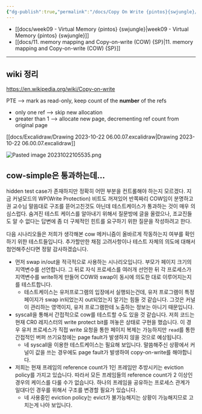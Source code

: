 ```yaml
---
{"dg-publish":true,"permalink":"/docs/Copy On Write {pintos}{swjungle}/","title":"Copy On Write {pintos}{swjungle}"}
---
```


- [[docs/week09 - Virtual Memory {pintos} {swjungle}\|week09 - Virtual Memory {pintos} {swjungle}]]
- [[docs/11. memory mapping and Copy-on-write (COW) {SP}\|11. memory mapping and Copy-on-write (COW) {SP}]]
___

## wiki 정리

<https://en.wikipedia.org/wiki/Copy-on-write>

PTE ⟶ mark as read-only, keep count of the **number** of the refs

- only one ref ⟶ skip new allocation
- greater than 1 ⟶ allocate new page, decrementing ref count from original page

[[docs/Excalidraw/Drawing 2023-10-22 06.00.07.excalidraw\|Drawing 2023-10-22 06.00.07.excalidraw]]

![Pasted image 20231022105535.png](/img/user/docs/assets/Pasted%20image%2020231022105535.png)

## cow-simple은 통과하는데...

hidden test case가 존재하지만 정확히 어떤 부분을 컨트롤해야 하는지 모르겠다. 지금 커널모드의 WP(Write Protection) 비트도 꺼져있어 반쪽짜리 COW임이 분명하고 권 교수님 말씀대로 구조를 뜯어고친것도 아닌데 테스트케이스가 통과하는 것이 매우 의심스럽다. 숨겨진 테스트 케이스를 알아내기 위해서 질문방에 글을 올렸으나, 조교진들도 알 수 없다는 답변에 좀 더 구체적인 힌트를 요구하기 위한 질문을 작성하려고 한다.

다음 시나리오들은 저희가 생각해본 cow 메커니즘이 올바르게 작동하는지 여부를 확인하기 위한 테스트들입니다. 추가할만한 채점 고려사항이나 테스트 자체의 의도에 대해서 첨언해주신다면 정말 감사하겠습니다.

- 먼저 swap in/out을 적극적으로 사용하는 시나리오입니다. 부모가 페이지 크기의 지역변수를 선언합니다. 그 뒤로 자식 프로세스를 여러개 선언한 뒤 각 프로세스가 지역변수를 write하게 만들어 COW와 swap이 동시에 의도한 대로 이루어지는지를 테스트합니다.
	- 테스트케이스는 유저프로그램의 입장에서 실행되는건데, 유저 프로그램이 특정 페이지가 swap in되었는지 out되었는지 알기는 힘들 것 같습니다. 그것은 커널이 관리하는 영역이지, 유저 프로그램한테 노출하는 정보는 아니기 때문입니다.
- syscall을 통해서 간접적으로 cow를 테스트할 수도 있을 것 같습니다. 저희 코드는 현재 CR0 레지스터의 write protect bit를 꺼놓은 상태로 구현을 했습니다. 이 경우 유저 프로세스가 직접 write 요청을 통한 페이지 복제는 가능하지만 `read`를 통한 간접적인 버퍼 쓰기요청에는 page fault가 발생하지 않을 것으로 예상됩니다.
	- 네 syscall을 이용한 테스트케이스는 필요해 보입니다. 말씀해주신 상황에서 커널이 값을 쓰는 경우에도 page fault가 발생하여 copy-on-write를 해야합니다.
- 저희는 현재 프레임의 reference count가 1인 프레임만 추방시키는 eviction policy를 가지고 있습니다. 따라서 모든 프레임들의 reference count가 2 이상인 경우의 케이스를 다룰 수가 없습니다. 하나의 프레임을 공유하는 프로세스 관계가 일대다인 경우를 위해서 구조를 변경할 필요가 있습니다.
	- 네 사용중인 eviction policy는 evict가 불가능해지는 상황이 가능해지므로 고치는게 나아 보입니다.
